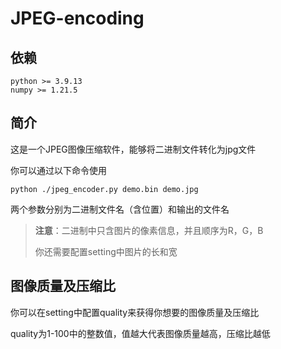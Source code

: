 # JPEG-encoding

## 依赖

```
python >= 3.9.13
numpy >= 1.21.5
```

## 简介

这是一个JPEG图像压缩软件，能够将二进制文件转化为jpg文件

你可以通过以下命令使用

```
python ./jpeg_encoder.py demo.bin demo.jpg
```

两个参数分别为二进制文件名（含位置）和输出的文件名

> **注意**：二进制中只含图片的像素信息，并且顺序为R，G，B
>
>你还需要配置setting中图片的长和宽

## 图像质量及压缩比

你可以在setting中配置quality来获得你想要的图像质量及压缩比

quality为1-100中的整数值，值越大代表图像质量越高，压缩比越低


